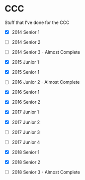 # CCC
Stuff that I've done for the CCC
- [X] 2014 Senior 1
- [ ] 2014 Senior 2
- [ ] 2014 Senior 3 - Almost Complete
- [X] 2015 Junior 1
- [X] 2015 Senior 1
- [ ] 2016 Junior 2 - Almost Complete
- [X] 2016 Senior 1
- [X] 2016 Senior 2
- [X] 2017 Junior 1
- [X] 2017 Junior 2
- [ ] 2017 Junior 3
- [ ] 2017 Junior 4
- [X] 2018 Senior 1
- [X] 2018 Senior 2
- [ ] 2018 Senior 3 - Almost Complete


